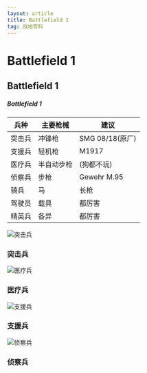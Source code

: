 ```yaml
---
layout: article
title: Battlefield 1
tag: 战地百科
---
```


# Battlefield 1

## Battlefield 1

##### Battlefield 1

| 兵种   | 主要枪械   | 建议            |
| ------ | ---------- | --------------- |
| 突击兵 | 冲锋枪     | SMG 08/18(原厂) |
| 支援兵 | 轻机枪     | M1917           |
| 医疗兵 | 半自动步枪 | (狗都不玩)      |
| 侦察兵 | 步枪       | Gewehr M.95     |
| 骑兵   | 马         | 长枪            |
| 驾驶员 | 载具       | 都厉害          |
| 精英兵 | 各异       | 都厉害          |

![突击兵](https://iknow-pic.cdn.bcebos.com/78310a55b319ebc4fa2de1d88f26cffc1e17161d?x-bce-process%3Dimage%2Fresize%2Cm_lfit%2Cw_600%2Ch_800%2Climit_1%2Fquality%2Cq_85%2Fformat%2Cf_jpg)

### 突击兵



![医疗兵](https://iknow-pic.cdn.bcebos.com/71cf3bc79f3df8dcc2ce18d0c011728b461028fb?x-bce-process%3Dimage%2Fresize%2Cm_lfit%2Cw_600%2Ch_800%2Climit_1%2Fquality%2Cq_85%2Fformat%2Cf_jpg)

### 医疗兵

![支援兵](https://iknow-pic.cdn.bcebos.com/e4dde71190ef76c67b566c6a9016fdfaae5167ef?x-bce-process%3Dimage%2Fresize%2Cm_lfit%2Cw_600%2Ch_800%2Climit_1%2Fquality%2Cq_85%2Fformat%2Cf_jpg)

### 支援兵

![侦察兵](https://iknow-pic.cdn.bcebos.com/a08b87d6277f9e2f6fae8a491230e924b999f3dc?x-bce-process%3Dimage%2Fresize%2Cm_lfit%2Cw_600%2Ch_800%2Climit_1%2Fquality%2Cq_85%2Fformat%2Cf_jpg)

### 侦察兵

